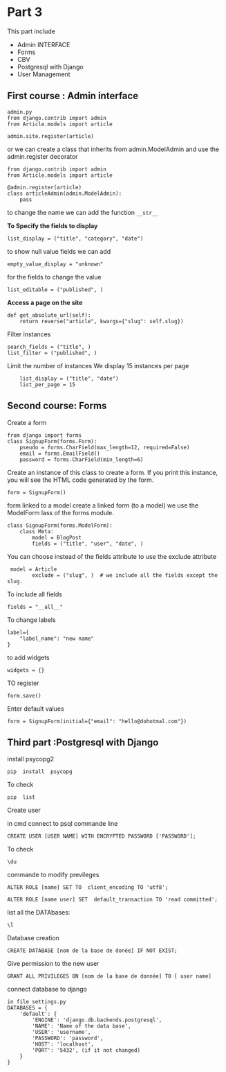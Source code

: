 # Part 3

This part include 
- Admin INTERFACE
- Forms
- CBV
- Postgresql with Django
- User Management

## First course : Admin interface
```
admin.py
from django.contrib import admin
from Article.models import article

admin.site.register(article)
```
or we can create a class that inherits from admin.ModelAdmin and use the admin.register decorator

```
from django.contrib import admin
from Article.models import article

@admin.register(article)
class articleAdmin(admin.ModelAdmin):
    pass
```
to change the name we can add the function ````__str__````

**To Specify the fields to display**
```
list_display = ("title", "category", "date")
```
to show null value fields we can add
```
empty_value_display = "unknown"
```

for the fields to change the value
```
list_editable = ("published", )
```
**Access a page on the site**
```
def get_absolute_url(self):
    return reverse("article", kwargs={"slug": self.slug})
```

Filter instances
```
search_fields = ("title", )
list_filter = ("published", )
```

Limit the number of instances
We display 15 instances per page
```
    list_display = ("title", "date")
    list_per_page = 15
```
## Second course: Forms
Create a form
```
from django import forms
class SignupForm(forms.Form):
    pseudo = forms.CharField(max_length=12, required=False)
    email = forms.EmailField()
    password = forms.CharField(min_length=6)
```
Create an instance of this class to create a form. If you print this instance, you will see the HTML code generated by the form.
```
form = SignupForm()
```
form linked to a model
create a linked form (to a model) we use the ModelForm lass of the forms module.
```
class SignupForm(forms.ModelForm):
    class Meta:
        model = BlogPost
        fields = ("title", "user", "date", )
```
You can choose instead of the fields attribute to use the exclude attribute
```
 model = Article
        exclude = ("slug", )  # we include all the fields except the slug.
```
To include all fields
```
fields = "__all__"
```
To change labels
```
label={
    "label_name": "new name"
}
```

to add widgets
```
widgets = {}
```
TO register
```
form.save() 
```
Enter default values
```
form = SignupForm(initial={"email": "hello@dohotmal.com"})
```
## Third part :Postgresql with Django
install psycopg2
```
pip  install  psycopg
```
To check
```
pip  list
```
Create user 

in cmd 
connect  to  psql
commande line 
```
CREATE USER [USER NAME] WITH ENCRYPTED PASSWORD ['PASSWORD'];
```
To check
```
\du
```
commande to modify previleges 
```
ALTER ROLE [name] SET TO  client_encoding TO 'utf8';

ALTER ROLE [name user] SET  default_transaction TO 'read committed';
```
list all the DATAbases:
```
\l
```
Database creation
```
CREATE DATABASE [nom de la base de donée] IF NOT EXIST;
```
Give permission to the new user

```
GRANT ALL PRIVILEGES ON [nom de la base de donnée] TO [ user name]

```
connect database to django

```
in file settings.py
DATABASES = {
    'default': {
        'ENGINE': 'django.db.backends.postgresql',
        'NAME': 'Name of the data base',
        'USER': 'username',
        'PASSWORD': 'password',
        'HOST': 'localhost',
        'PORT': '5432', (if it not changed)
    }
}

```